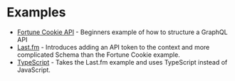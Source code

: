 # Examples

* [Fortune Cookie API](./fortune-api/) - Beginners example of how to structure a GraphQL API
* [Last.fm](./lastfm/) - Introduces adding an API token to the context and more complicated Schema than the Fortune Cookie example.
* [TypeScript](./typescript/) - Takes the Last.fm example and uses TypeScript instead of JavaScript.